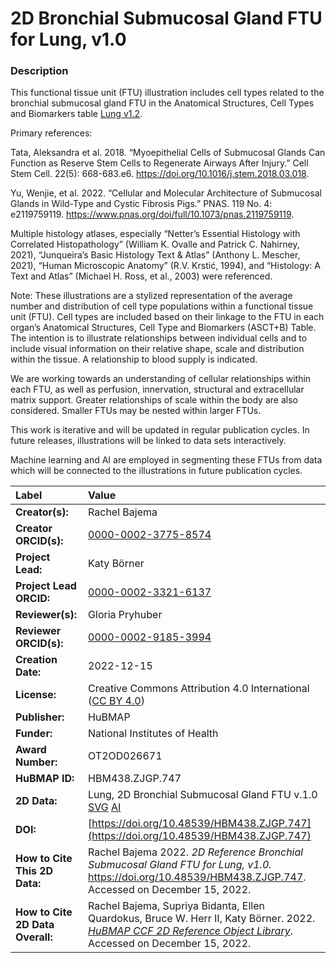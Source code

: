 # 2D Bronchial Submucosal Gland FTU for Lung, v1.0

### Description
This functional tissue unit (FTU) illustration includes cell types related to the bronchial submucosal gland FTU in the Anatomical Structures, Cell Types and Biomarkers table [Lung v1.2](https://doi.org/10.48539/HBM396.QVLQ.449). 

Primary references:

Tata, Aleksandra et al. 2018. “Myoepithelial Cells of Submucosal Glands Can Function as Reserve Stem Cells to Regenerate Airways After Injury.” Cell Stem Cell. 22(5): 668-683.e6. https://doi.org/10.1016/j.stem.2018.03.018.

Yu, Wenjie, et al. 2022. “Cellular and Molecular Architecture of Submucosal Glands in Wild-Type and Cystic Fibrosis Pigs.” PNAS. 119 No. 4: e2119759119. https://www.pnas.org/doi/full/10.1073/pnas.2119759119.

Multiple histology atlases, especially “Netter’s Essential Histology with Correlated Histopathology” (William K. Ovalle and Patrick C. Nahirney, 2021), “Junqueira’s Basic Histology Text & Atlas” (Anthony L. Mescher, 2021), “Human Microscopic Anatomy” (R.V. Krstić, 1994), and “Histology: A Text and Atlas” (Michael H. Ross, et al., 2003) were referenced.


Note: These illustrations are a stylized representation of the average number and distribution of cell type populations within a functional tissue unit (FTU). Cell types are included based on their linkage to the FTU in each organ’s Anatomical Structures, Cell Type and Biomarkers (ASCT+B) Table. The intention is to illustrate relationships between individual cells and to include visual information on their relative shape, scale and distribution within the tissue. A relationship to blood supply is indicated.

We are working towards an understanding of cellular relationships within each FTU, as well as perfusion, innervation, structural and extracellular matrix support. Greater relationships of scale within the body are also considered. Smaller FTUs may be nested within larger FTUs.

This work is iterative and will be updated in regular publication cycles. In future releases, illustrations will be linked to data sets interactively. 

Machine learning and AI are employed in segmenting these FTUs from data which will be connected to the illustrations in future publication cycles.

| Label | Value |
| :------------- |:-------------|
| **Creator(s):** | Rachel Bajema |
| **Creator ORCID(s):** | [0000-0002-3775-8574](https://orcid.org/0000-0002-3775-8574) |
| **Project Lead:** | Katy B&ouml;rner |
| **Project Lead ORCID:** | [0000-0002-3321-6137](https://orcid.org/0000-0002-3321-6137) |
| **Reviewer(s):** | Gloria Pryhuber |
| **Reviewer ORCID(s):** | [0000-0002-9185-3994](https://orcid.org/0000-0002-9185-3994) |
| **Creation Date:** | 2022-12-15 |
| **License:** | Creative Commons Attribution 4.0 International ([CC BY 4.0](https://creativecommons.org/licenses/by/4.0/)) |
| **Publisher:** | HuBMAP |
| **Funder:** | National Institutes of Health |
| **Award Number:** | OT2OD026671 |
| **HuBMAP ID:** |HBM438.ZJGP.747 |
| **2D Data:** | Lung, 2D Bronchial Submucosal Gland FTU v.1.0 [SVG](https://hubmapconsortium.github.io/ccf-releases/v1.3/2d-ftu/2d-ftu-lung-pulmonary-alveolus.svg) [AI](https://hubmapconsortium.github.io/ccf-releases/v1.3/2d-ftu/2d-ftu-lung-pulmonary-alveolus.ai) |
| **DOI:** | [https://doi.org/10.48539/HBM438.ZJGP.747](https://doi.org/10.48539/HBM438.ZJGP.747) |
| **How to Cite This 2D Data:** | Rachel Bajema 2022. *2D Reference Bronchial Submucosal Gland FTU for Lung, v1.0.* https://doi.org/10.48539/HBM438.ZJGP.747. Accessed on December 15, 2022.|
| **How to Cite 2D Data Overall:** | Rachel Bajema, Supriya Bidanta, Ellen Quardokus,  Bruce W. Herr II, Katy Börner. 2022. [*HuBMAP CCF 2D Reference Object Library*](https://humanatlas.io/2d-ftu-illustrations). Accessed on December 15, 2022. |
